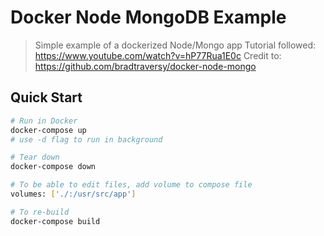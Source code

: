 # Docker Node MongoDB Example

> Simple example of a dockerized Node/Mongo app
Tutorial followed: https://www.youtube.com/watch?v=hP77Rua1E0c
Credit to: https://github.com/bradtraversy/docker-node-mongo

## Quick Start

```bash
# Run in Docker
docker-compose up
# use -d flag to run in background

# Tear down
docker-compose down

# To be able to edit files, add volume to compose file
volumes: ['./:/usr/src/app']

# To re-build
docker-compose build
```
